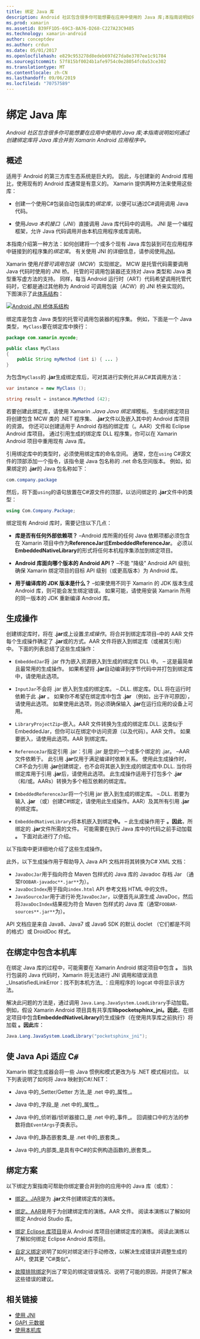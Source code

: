 ```yaml
---
title: 绑定 Java 库
description: Android 社区包含很多你可能想要在应用中使用的 Java 库;本指南说明如何通过创建绑定库将 Java 库合并到 Xamarin Android 应用程序中。
ms.prod: xamarin
ms.assetid: B39FF1D5-69C3-8A76-D268-C227A23C9485
ms.technology: xamarin-android
author: conceptdev
ms.author: crdun
ms.date: 05/01/2017
ms.openlocfilehash: e829c953278d8edeb697d27da8e3707ee1c91784
ms.sourcegitcommit: 57f815bf0024b1afe9754c0e28054fc0a53ce302
ms.translationtype: MT
ms.contentlocale: zh-CN
ms.lasthandoff: 09/06/2019
ms.locfileid: "70757589"
---
```

# <a name="binding-a-java-library"></a>绑定 Java 库

_Android 社区包含很多你可能想要在应用中使用的 Java 库;本指南说明如何通过创建绑定库将 Java 库合并到 Xamarin Android 应用程序中。_

## <a name="overview"></a>概述

适用于 Android 的第三方库生态系统是巨大的。 因此，与创建新的 Android 库相比，使用现有的 Android 库通常是有意义的。 Xamarin 提供两种方法来使用这些库：

- 创建一个使用C#包装自动包装库的*绑定库*，以便可以通过C#调用调用 Java 代码。

- 使用*Java 本机接口*（*JNI*）直接调用 Java 库代码中的调用。 JNI 是一个编程框架，允许 Java 代码调用并由本机应用程序或库调用。

本指南介绍第一种方法：如何创建将一个或多个现有 Java 库包装到可在应用程序中链接到的程序集的*绑定库*。 有关使用 JNI 的详细信息，请参阅使用[JNI](~/android/platform/java-integration/working-with-jni.md)。

Xamarin 使用*托管可调用包装*（*MCW*）实现绑定。 MCW 是托管代码需要调用 Java 代码时使用的 JNI 桥。 托管的可调用包装器还支持对 Java 类型和 Java 类型重写虚方法的支持。 同样，每当 Android 运行时（ART）代码希望调用托管代码时，它都是通过其他称为 Android 可调用包装（ACW）的 JNI 桥来实现的。 下图演示了此[体系结构](~/android/internals/architecture.md)：

[![Android JNI 桥体系结构](images/architecture.png)](images/architecture.png#lightbox)

绑定库是包含 Java 类型的托管可调用包装器的程序集。 例如，下面是一个 Java 类型， `MyClass`要在绑定库中换行：

```java
package com.xamarin.mycode;

public class MyClass
{
    public String myMethod (int i) { ... }
}
```

为包含`MyClass`的 **.jar**生成绑定库后，可对其进行实例化并从C#其调用方法：

```csharp
var instance = new MyClass ();

string result = instance.MyMethod (42);
```

若要创建此绑定库，请使用 Xamarin *.Java Java 绑定库*模板。 生成的绑定项目将创建包含 MCW 类的 .NET 程序集、 **.jar**文件以及嵌入其中的 Android 库项目的资源。 你还可以创建适用于 Android 存档的绑定库（。AAR）文件和 Eclipse Android 库项目。 通过引用生成的绑定库 DLL 程序集，你可以在 Xamarin Android 项目中重用现有 Java 库。

引用绑定库中的类型时，必须使用绑定库的命名空间。 通常，您在`using` C#源文件的顶部添加一个指令，该指令是 Java 包名称的 .net 命名空间版本。 例如，如果绑定的 **.jar**的 Java 包名称如下：

```csharp
com.company.package
```

然后，将下面`using`的语句放置在C#源文件的顶部，以访问绑定的 **.jar**文件中的类型：

```csharp
using Com.Company.Package;
```

绑定现有 Android 库时，需要记住以下几点：

- **库是否有任何外部依赖项？** &ndash;Android 库所需的任何 Java 依赖项都必须包含在 Xamarin 项目中作为**ReferenceJar**或**EmbeddedReferenceJar**。 必须以**EmbeddedNativeLibrary**的形式将任何本机程序集添加到绑定项目。  

- **Android 库面向哪个版本的 Android API？** &ndash;不能 "降级" Android API 级别;确保 Xamarin 绑定项目的目标 API 级别（或更高版本）为 Android 库。

- **用于编译库的 JDK 版本是什么？** &ndash;如果使用不同于 Xamarin 的 JDK 版本生成 Android 库，则可能会发生绑定错误。 如果可能，请使用安装 Xamarin 所用的同一版本的 JDK 重新编译 Android 库。

## <a name="build-actions"></a>生成操作

创建绑定库时，将在 **.jar**或上设置*生成操作*。将合并到绑定库项目&ndash;中的 AAR 文件每个生成操作确定了 **.jar**或的方式。AAR 文件将嵌入到绑定库（或被其引用）中。 下面的列表总结了这些生成操作：

- `EmbeddedJar`将 .jar 作为嵌入资源嵌入到生成的绑定库 DLL 中。 &ndash; 这是最简单且最常用的生成操作。 如果希望将 **.jar**自动编译到字节代码中并打包到绑定库中，请使用此选项。

- `InputJar`不会将 .jar 嵌入到生成的绑定库。 &ndash;.DLL. 绑定库。DLL 将在运行时依赖于此 **.jar** 。 如果你不希望在绑定库中包含 **.jar** （例如，出于许可原因），请使用此选项。 如果使用此选项，则必须确保输入 **.jar**在运行应用的设备上可用。

- `LibraryProjectZip`&ndash;嵌入。AAR 文件转换为生成的绑定库.DLL. 这类似于 EmbeddedJar，但你可以在绑定中访问资源（以及代码）。AAR 文件。 如果要嵌入，请使用此选项。AAR 到绑定库。

- `ReferenceJar`指定引用 .jar：引用 .jar 是您的一个或多个绑定的 .jar。 &ndash;AAR 文件依赖于。 此引用 **.jar**仅用于满足编译时依赖关系。 使用此生成操作时， C#不会为引用 **.jar**创建绑定，也不会将其嵌入到生成的绑定库中.DLL. 当你将绑定库用于引用 **.jar**后，请使用此选项。 此生成操作适用于打包多个 **.jar**（和/或。AARs）转换为多个相互依赖的绑定库。

- `EmbeddedReferenceJar`将一个引用 jar 嵌入到生成的绑定库。 &ndash;.DLL. 若要为输入 **.jar** （或）创建C#绑定，请使用此生成操作。AAR）及其所有引用 **.jar**的绑定库。

- `EmbeddedNativeLibrary`将本机嵌入到绑定**中。** &ndash; 此生成操作用于 **。因此**，所绑定的 **.jar**文件所需的文件。 可能需要在执行 Java 库中的代码之前手动加载 **。** 下面对此进行了介绍。

以下指南中更详细地介绍了这些生成操作。

此外，以下生成操作用于帮助导入 Java API 文档并将其转换为C# XML 文档：

- `JavaDocJar`用于指向符合 Maven 包样式的 Java 库的 Javadoc 存档 Jar （通常`FOOBAR-javadoc**.jar**`为）。
- `JavaDocIndex`用于指向`index.html` API 参考文档 HTML 中的文件。
- `JavaSourceJar`用于进行补充`JavaDocJar`，以便首先从源生成 JavaDoc，然后将`JavaDocIndex`结果视为符合 Maven 包样式的 Java 库（通常`FOOBAR-sources**.jar**`为）。

API 文档应是来自 Java8、Java7 或 Java6 SDK 的默认 doclet （它们都是不同的格式）或 DroidDoc 样式。

## <a name="including-a-native-library-in-a-binding"></a>在绑定中包含本机库

在绑定 Java 库的过程中，可能需要在 Xamarin Android 绑定项目中包含 **。** 当执行包装的 Java 代码时，Xamarin 将无法进行 JNI 调用和错误消息_UnsatisfiedLinkError：找不到本机方法_ ：应用程序的 logcat 中将显示该方法。

解决此问题的方法是，通过调用 `Java.Lang.JavaSystem.LoadLibrary`手动加载。 例如，假设 Xamarin Android 项目具有共享库**libpocketsphinx_jni。因此**，在绑定项目中包含**EmbeddedNativeLibrary**的生成操作（在使用共享库之前执行）将加载 **。因此**库：

```csharp
Java.Lang.JavaSystem.LoadLibrary("pocketsphinx_jni");
```

## <a name="adapting-java-apis-to-ceparsl"></a>使 Java Api 适应 C&eparsl;

Xamarin 绑定生成器会将一些 Java 惯例和模式更改为与 .NET 模式相对应。 以下列表说明了如何将 Java 映射到C#/.NET：

- Java 中的_Setter/Getter 方法_是 .net 中的_属性_。

- Java 中的_字段_是 .net 中的_属性_。

- Java 中的_侦听器/侦听器接口_是 .net 中的_事件_。 回调接口中的方法的参数将由`EventArgs`子类表示。

- Java 中的_静态嵌套类_是 .net 中的_嵌套类_。

- Java 中的_内部类_是具有中C#的实例构造函数的_嵌套类_。

## <a name="binding-scenarios"></a>绑定方案

以下绑定方案指南可帮助你绑定要合并到你的应用中的 Java 库（或库）：

- [绑定。JAR](~/android/platform/binding-java-library/binding-a-jar.md)是为 **.jar**文件创建绑定库的演练。

- [绑定。AAR](~/android/platform/binding-java-library/binding-an-aar.md)是用于为创建绑定库的演练。AAR 文件。 阅读本演练以了解如何绑定 Android Studio 库。

- [绑定 Eclipse 库项目](~/android/platform/binding-java-library/binding-a-library-project.md)是从 Android 库项目创建绑定库的演练。 阅读此演练以了解如何绑定 Eclipse Android 库项目。

- [自定义绑定](~/android/platform/binding-java-library/customizing-bindings/index.md)说明了如何对绑定进行手动修改，以解决生成错误并调整生成的 API，使其更 "C#类似"。

- [故障排除绑定](~/android/platform/binding-java-library/troubleshooting-bindings.md)列出了常见的绑定错误情况、说明了可能的原因，并提供了解决这些错误的建议。

## <a name="related-links"></a>相关链接

- [使用 JNI](~/android/platform/java-integration/working-with-jni.md)
- [GAPI 元数据](https://www.mono-project.com/docs/gui/gtksharp/gapi/#metadata)
- [使用本机库](~/android/platform/native-libraries.md)
